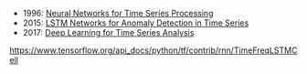 

* 1996:  [Neural Networks for Time Series Processing](https://www.researchgate.net/publication/2298002_Neural_Networks_for_Time_Series_Processing)
* 2015:  [LSTM Networks for Anomaly Detection in Time Series](https://www.elen.ucl.ac.be/Proceedings/esann/esannpdf/es2015-56.pdf)
* 2017:  [Deep Learning for Time Series Analysis](https://arxiv.org/abs/1701.01887)


https://www.tensorflow.org/api_docs/python/tf/contrib/rnn/TimeFreqLSTMCell

